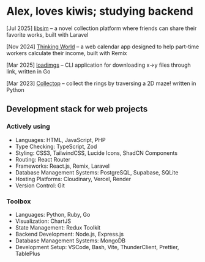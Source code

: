 # Alex, loves kiwis; studying backend

[Jul 2025] [libsim](https://github.com/vempr/libsim) – a novel collection platform where friends can share their favorite works, built with Laravel

[Nov 2024] [Thinking World](https://github.com/vempr/thinking-world) – a web calendar app designed to help part-time workers calculate their income, built with Remix

[Mar 2025] [loadimgs](https://github.com/vempr/loadimgs) – CLI application for downloading x->y files through link, written in Go

[Mar 2023] [Collectop](https://github.com/vempr/Collectop) – collect the rings by traversing a 2D maze! written in Python

## Development stack for web projects

### Actively using
- Languages: HTML, JavaScript, PHP
- Type Checking: TypeScript, Zod
- Styling: CSS3, TailwindCSS, Lucide Icons, ShadCN Components
- Routing: React Router
- Frameworks: React.js, Remix, Laravel
- Database Management Systems: PostgreSQL, Supabase, SQLite
- Hosting Platforms: Cloudinary, Vercel, Render
- Version Control: Git

### Toolbox

- Languages: Python, Ruby, Go
- Visualization: ChartJS
- State Management: Redux Toolkit
- Backend Development: Node.js, Express.js
- Database Management Systems: MongoDB
- Development Setup: VSCode, Bash, Vite, ThunderClient, Prettier, TablePlus
